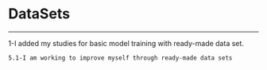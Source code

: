 # DataSets
----------
1-I added my studies for basic model training with ready-made data set.  
    
    5.1-I am working to improve myself through ready-made data sets
